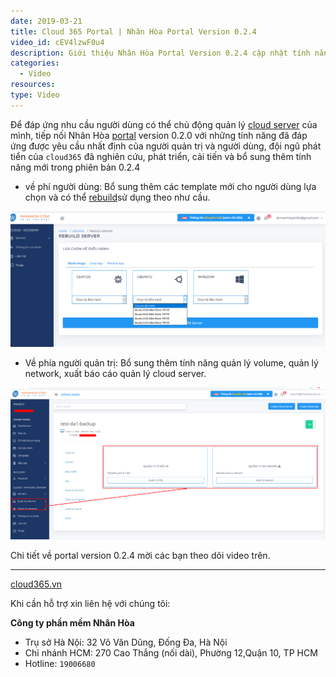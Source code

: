 ```yaml
---
date: 2019-03-21
title: Cloud 365 Portal | Nhân Hòa Portal Version 0.2.4
video_id: cEV4lzwF0u4
description: Giới thiệu Nhân Hòa Portal Version 0.2.4 cập nhật tính năng vận hành mới cho người quản trị và khách hàng sử dụng.
categories:
  - Video
resources:
type: Video
---
```


Để đáp ứng nhu cầu người dùng có thể chủ động quản lý <a href="https://nhanhoa.com/may-chu/may-chu-ao-vps.html" target="_blank">cloud server</a> của mình, tiếp nối Nhân Hòa <a href="https://portal.cloud365.vn/user/login/" target="_blank">portal</a> version 0.2.0 với những tính năng đã đáp ứng được yêu cầu nhất định của người quản trị và người dùng, đội ngũ phát tiển của `cloud365` đã nghiên cứu, phát triển, cải tiến và bổ sung thêm tính năng mới trong phiên bản 0.2.4

- về phí người dùng: Bổ sung thêm các template mới cho người dùng lựa chọn và có thể <a href="https://support.cloud365.vn/cloud-server/tinh-nang-rebuild-cloud-server/" target="_blank">rebuild</a>sử dụng theo như cầu. 

![](/images/img-portal-v024/Screenshot_1249.png)

- Về phía người quản trị: Bổ sung thêm tính năng quản lý volume, quản lý network, xuất báo cáo quản lý cloud server.

![](/images/img-portal-v024/Screenshot_1250.png)

Chi tiết về portal version 0.2.4 mời các bạn theo dõi video trên.

---
<a href="https://cloud365.vn/" target="_blank">cloud365.vn</a>

Khi cần hỗ trợ xin liên hệ với chúng tôi:

**Công ty phần mềm Nhân Hòa**
- Trụ sở Hà Nội: 32 Võ Văn Dũng, Đống Đa, Hà Nội
- Chi nhánh HCM: 270 Cao Thắng (nối dài), Phường 12,Quận 10, TP HCM
- Hotline: `19006680`